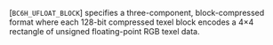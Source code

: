 [`BC6H_UFLOAT_BLOCK`] specifies a three-component,
block-compressed format where each 128-bit compressed texel block
encodes a 4×4 rectangle of unsigned floating-point RGB texel data.